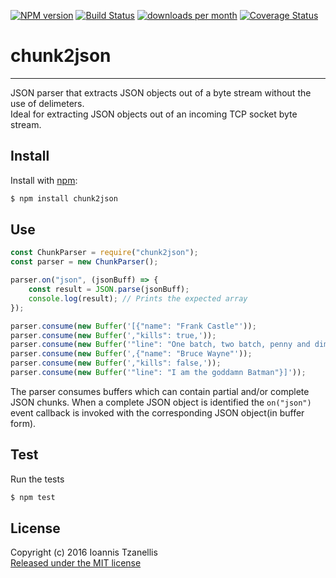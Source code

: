 [![NPM version](http://img.shields.io/npm/v/chunk2json.svg)](https://www.npmjs.org/package/chunk2json)
[![Build Status](https://travis-ci.org/jahnestacado/chunk2json.svg?branch=master)](https://travis-ci.org/jahnestacado/chunk2json)
[![downloads per month](http://img.shields.io/npm/dm/chunk2json.svg)](https://www.npmjs.org/package/chunk2json)
[![Coverage Status](https://coveralls.io/repos/github/jahnestacado/chunk2json/badge.svg?branch=master)](https://coveralls.io/github/jahnestacado/chunk2json?branch=master)

# chunk2json
-----------
JSON parser that extracts JSON objects out of a byte stream without the use of delimeters.  
Ideal for extracting JSON objects out of an incoming TCP socket byte stream.

## Install
 Install with [npm](npmjs.org):
```bash
$ npm install chunk2json
```
## Use
```javascript
const ChunkParser = require("chunk2json");
const parser = new ChunkParser();

parser.on("json", (jsonBuff) => {
    const result = JSON.parse(jsonBuff);
    console.log(result); // Prints the expected array
});

parser.consume(new Buffer('[{"name": "Frank Castle"'));
parser.consume(new Buffer(',"kills": true,'));
parser.consume(new Buffer('"line": "One batch, two batch, penny and dime"}'));
parser.consume(new Buffer(',{"name": "Bruce Wayne"'));
parser.consume(new Buffer(',"kills": false,'));
parser.consume(new Buffer('"line": "I am the goddamn Batman"}]'));
```


The parser consumes buffers which can contain partial and/or complete JSON chunks. When a complete JSON object is identified the `on("json")` event callback is invoked with the corresponding JSON object(in buffer form).
    
## Test
Run the tests
```bash
$ npm test 
```

## License
Copyright (c) 2016 Ioannis Tzanellis<br>
[Released under the MIT license](https://github.com/jahnestacado/chunk2json/blob/master/LICENSE) 
